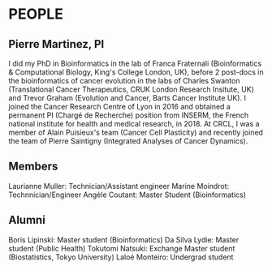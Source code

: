 PEOPLE
======

Pierre Martinez, PI
------
I did my PhD in Bioinformatics in the lab of Franca Fraternali (Bioinformatics & Computational Biology, King's College London, UK), before 2 post-docs in the bioinformatics of cancer evolution in the labs of Charles Swanton (Translational Cancer Therapeutics, CRUK London Research Insitute, UK) and Trevor Graham (Evolution and Cancer, Barts Cancer Institute UK). I joined the Cancer Research Centre of Lyon in 2016 and obtained a permanent PI (Chargé de Recherche) position from INSERM, the French national institute for health and medical research, in 2018. At CRCL, I was a member of Alain Puisieux's team (Cancer Cell Plasticity) and recently joined the team of Pierre Saintigny (Integrated Analyses of Cancer Dynamics).


Members
------
Laurianne Muller: Technician/Assistant engineer
Marine Moindrot: Technnician/Engineer
Angèle Coutant: Master Student (Bioinformatics)

Alumni
------
Boris Lipinski: Master student (Bioinformatics)
Da Silva Lydie: Master student (Public Health)
Tokutomi Natsuki: Exchange Master student (Biostatistics, Tokyo University)
Laloé Monteiro: Undergrad student
